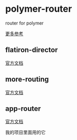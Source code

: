 polymer-router
============

router for polymer

[更多参考](https://www.polymer-project.org/articles/spa.html)

## flatiron-director

[官方文档](https://github.com/PolymerLabs/flatiron-director)

## more-routing

[官方文档](https://github.com/polymore/more-routing)

## app-router

[官方文档](https://github.com/erikringsmuth/app-router)


我的项目里面用的它